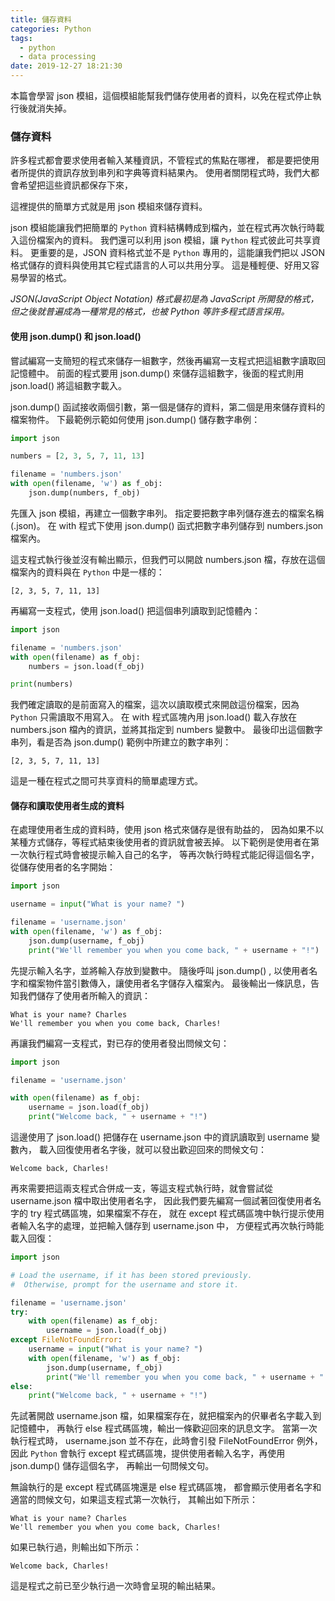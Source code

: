 ```yaml
---
title: 儲存資料
categories: Python
tags:
  - python
  - data processing
date: 2019-12-27 18:21:30
---
```


本篇會學習 json 模組，這個模組能幫我們儲存使用者的資料，以免在程式停止執行後就消失掉。

### 儲存資料
許多程式都會要求使用者輸入某種資訊，不管程式的焦點在哪裡，
都是要把使用者所提供的資訊存放到串列和字典等資料結果內。
使用者關閉程式時，我們大都會希望把這些資訊都保存下來，

<!-- more -->

這裡提供的簡單方式就是用 json 模組來儲存資料。

json 模組能讓我們把簡單的 `Python` 資料結構轉成到檔內，並在程式再次執行時載入這份檔案內的資料。
我們還可以利用 json 模組，讓 `Python` 程式彼此可共享資料。
更重要的是，JSON 資料格式並不是 `Python` 專用的，這能讓我們把以 JSON 格式儲存的資料與使用其它程式語言的人可以共用分享。
這是種輕便、好用又容易學習的格式。

*JSON(JavaScript Object Notation) 格式最初是為 JavaScript 所開發的格式，*
*但之後就普遍成為一種常見的格式，也被 Python 等許多程式語言採用。*

#### 使用 json.dump() 和 json.load()
嘗試編寫一支簡短的程式來儲存一組數字，然後再編寫一支程式把這組數字讀取回記憶體中。
前面的程式要用 json.dump() 來儲存這組數字，後面的程式則用 json.load() 將這組數字載入。

json.dump() 函試接收兩個引數，第一個是儲存的資料，第二個是用來儲存資料的檔案物件。
下最範例示範如何使用 json.dump() 儲存數字串例：
```python
import json

numbers = [2, 3, 5, 7, 11, 13]

filename = 'numbers.json'
with open(filename, 'w') as f_obj:
    json.dump(numbers, f_obj)
```
先匯入 json 模組，再建立一個數字串列。
指定要把數字串列儲存進去的檔案名稱(.json)。
在 with 程式下使用 json.dump() 函式把數字串列儲存到 numbers.json 檔案內。

這支程式執行後並沒有輸出顯示，但我們可以開啟 numbers.json 檔，存放在這個檔案內的資料與在 `Python` 中是一樣的：
```text
[2, 3, 5, 7, 11, 13]
```
再編寫一支程式，使用 json.load() 把這個串列讀取到記憶體內：
```python
import json

filename = 'numbers.json'
with open(filename) as f_obj:
    numbers = json.load(f_obj)

print(numbers)
```
我們確定讀取的是前面寫入的檔案，這次以讀取模式來開啟這份檔案，因為 `Python` 只需讀取不用寫入。
在 with 程式區塊內用 json.load() 載入存放在 numbers.json 檔內的資訊，並將其指定到 numbers 變數中。
最後印出這個數字串列，看是否為 json.dump() 範例中所建立的數字串列：
```text
[2, 3, 5, 7, 11, 13]
```
這是一種在程式之間可共享資料的簡單處理方式。

#### 儲存和讀取使用者生成的資料
在處理使用者生成的資料時，使用 json 格式來儲存是很有助益的，
因為如果不以某種方式儲存，等程式結束後使用者的資訊就會被丟掉。
以下範例是使用者在第一次執行程式時會被提示輸入自己的名字，
等再次執行時程式能記得這個名字，從儲存使用者的名字開始：
```python
import json

username = input("What is your name? ")

filename = 'username.json'
with open(filename, 'w') as f_obj:
    json.dump(username, f_obj)
    print("We'll remember you when you come back, " + username + "!")
```
先提示輸入名字，並將輸入存放到變數中。
隨後呼叫 json.dump() , 以使用者名字和檔案物件當引數傳入，讓使用者名字儲存入檔案內。
最後輸出一條訊息，告知我們儲存了使用者所輸入的資訊：
```text
What is your name? Charles
We'll remember you when you come back, Charles!
```
再讓我們編寫一支程式，對已存的使用者發出問候文句：
```python
import json

filename = 'username.json'

with open(filename) as f_obj:
    username = json.load(f_obj)
    print("Welcome back, " + username + "!")
```
這邊使用了 json.load() 把儲存在 username.json 中的資訊讀取到 username 變數內，
載入回復使用者名字後，就可以發出歡迎回來的問候文句：
```text
Welcome back, Charles!
```
再來需要把這兩支程式合併成一支，等這支程式執行時，就會嘗試從 username.json 檔中取出使用者名字，
因此我們要先編寫一個試著回復使用者名字的 try 程式碼區塊，如果檔案不存在，
就在 except 程式碼區塊中執行提示使用者輸入名字的處理，並把輸入儲存到 username.json 中，
方便程式再次執行時能載入回復：
```python
import json

# Load the username, if it has been stored previously.
#  Otherwise, prompt for the username and store it.

filename = 'username.json'
try:
    with open(filename) as f_obj:
        username = json.load(f_obj)
except FileNotFoundError:
    username = input("What is your name? ")
    with open(filename, 'w') as f_obj:
        json.dump(username, f_obj)
        print("We'll remember you when you come back, " + username + "!")
else:
    print("Welcome back, " + username + "!")
```
先試著開啟 username.json 檔，如果檔案存在，就把檔案內的伬畢者名字載入到記憶體中，
再執行 else 程式碼區塊，輸出一條歡迎回來的訊息文字。
當第一次執行程式時， username.json 並不存在，此時會引發 FileNotFoundError 例外，
因此 `Python` 會執行 except 程式碼區塊，提供使用者輸入名字，再使用 json.dump() 儲存這個名字，
再輸出一句問候文句。  

無論執行的是 except 程式碼區塊還是 else 程式碼區塊，
都會顯示使用者名字和適當的問候文句，如果這支程式第一次執行，
其輸出如下所示：
```text
What is your name? Charles
We'll remember you when you come back, Charles!
```
如果已執行過，則輸出如下所示：
```text
Welcome back, Charles!
```
這是程式之前已至少執行過一次時會呈現的輸出結果。
